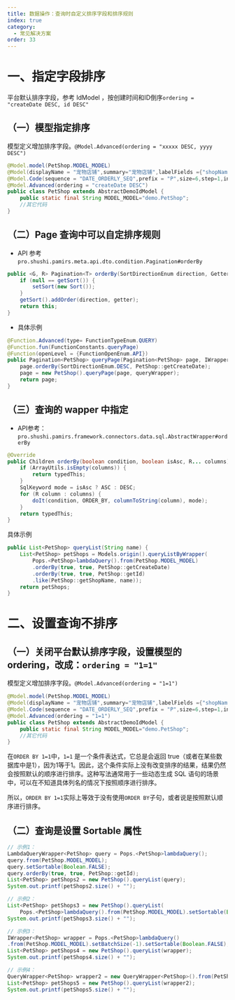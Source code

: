 ```yaml
---
title: 数据操作：查询时自定义排序字段和排序规则
index: true
category:
  - 常见解决方案
order: 33
---
```


# 一、指定字段排序
平台默认排序字段，参考 IdModel ，按创建时间和ID倒序`ordering = "createDate DESC, id DESC"`

## （一）模型指定排序
模型定义增加排序字段。`@Model.Advanced(ordering = "xxxxx DESC, yyyy DESC")`

```java
@Model.model(PetShop.MODEL_MODEL)
@Model(displayName = "宠物店铺",summary="宠物店铺",labelFields ={"shopName"})
@Model.Code(sequence = "DATE_ORDERLY_SEQ",prefix = "P",size=6,step=1,initial = 10000,format = "yyyyMMdd")
@Model.Advanced(ordering = "createDate DESC")
public class PetShop extends AbstractDemoIdModel {
    public static final String MODEL_MODEL="demo.PetShop";
    //其它代码
}
```

## （二）Page 查询中可以自定排序规则
+ API 参考 `pro.shushi.pamirs.meta.api.dto.condition.Pagination#orderBy`

```java
public <G, R> Pagination<T> orderBy(SortDirectionEnum direction, Getter<G, R> getter) {
    if (null == getSort()) {
        setSort(new Sort());
    }
    getSort().addOrder(direction, getter);
    return this;
}
```

+ 具体示例

```java
@Function.Advanced(type= FunctionTypeEnum.QUERY)
@Function.fun(FunctionConstants.queryPage)
@Function(openLevel = {FunctionOpenEnum.API})
public Pagination<PetShop> queryPage(Pagination<PetShop> page, IWrapper<PetShop> queryWrapper){
    page.orderBy(SortDirectionEnum.DESC, PetShop::getCreateDate);
    page = new PetShop().queryPage(page, queryWrapper);
    return page;
}
```

## （三）查询的 wapper 中指定
+ API参考：`pro.shushi.pamirs.framework.connectors.data.sql.AbstractWrapper#orderBy`

```java
@Override
public Children orderBy(boolean condition, boolean isAsc, R... columns) {
    if (ArrayUtils.isEmpty(columns)) {
        return typedThis;
    }
    SqlKeyword mode = isAsc ? ASC : DESC;
    for (R column : columns) {
        doIt(condition, ORDER_BY, columnToString(column), mode);
    }
    return typedThis;
}
```

具体示例

```java
public List<PetShop> queryList(String name) {
    List<PetShop> petShops = Models.origin().queryListByWrapper(
        Pops.<PetShop>lambdaQuery().from(PetShop.MODEL_MODEL)
        .orderBy(true, true, PetShop::getCreateDate)
        .orderBy(true, true, PetShop::getId)
        .like(PetShop::getShopName, name));
    return petShops;
}
```

# 二、设置查询不排序
## （一）关闭平台默认排序字段，设置模型的 ordering，改成：`ordering = "1=1"`
模型定义增加排序字段。`@Model.Advanced(ordering = "1=1")`

```java
@Model.model(PetShop.MODEL_MODEL)
@Model(displayName = "宠物店铺",summary="宠物店铺",labelFields ={"shopName"})
@Model.Code(sequence = "DATE_ORDERLY_SEQ",prefix = "P",size=6,step=1,initial = 10000,format = "yyyyMMdd")
@Model.Advanced(ordering = "1=1")
public class PetShop extends AbstractDemoIdModel {
    public static final String MODEL_MODEL="demo.PetShop";
    //其它代码
}
```

在`ORDER BY 1=1`中，`1=1` 是一个条件表达式，它总是会返回 true（或者在某些数据库中是1），因为1等于1。因此，这个条件实际上没有改变排序的结果，结果仍然会按照默认的顺序进行排序。这种写法通常用于一些动态生成 SQL 语句的场景中，可以在不知道具体列名的情况下按照顺序进行排序。

所以，`ORDER BY 1=1`实际上等效于没有使用`ORDER BY`子句，或者说是按照默认顺序进行排序。

## （二）查询是设置 Sortable 属性
```java
// 示例1：
LambdaQueryWrapper<PetShop> query = Pops.<PetShop>lambdaQuery();
query.from(PetShop.MODEL_MODEL);
query.setSortable(Boolean.FALSE);
query.orderBy(true, true, PetShop::getId);
List<PetShop> petShops2 = new PetShop().queryList(query);
System.out.printf(petShops2.size() + "");

// 示例2：
List<PetShop> petShops3 = new PetShop().queryList(
    Pops.<PetShop>lambdaQuery().from(PetShop.MODEL_MODEL).setSortable(Boolean.FALSE));
System.out.printf(petShops3.size() + "");

// 示例3：
IWrapper<PetShop> wrapper = Pops.<PetShop>lambdaQuery()
.from(PetShop.MODEL_MODEL).setBatchSize(-1).setSortable(Boolean.FALSE);
List<PetShop> petShops4 = new PetShop().queryList(wrapper);
System.out.printf(petShops4.size() + "");

// 示例4：
QueryWrapper<PetShop> wrapper2 = new QueryWrapper<PetShop>().from(PetShop.MODEL_MODEL).setSortable(Boolean.FALSE);
List<PetShop> petShops5 = new PetShop().queryList(wrapper2);
System.out.printf(petShops5.size() + "");
```

